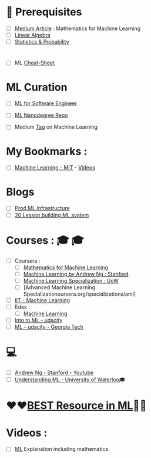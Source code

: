 # :closed_lock_with_key: Prerequisites
- [ ] [Medium Article](https://towardsdatascience.com/the-mathematics-of-machine-learning-894f046c568) : Mathematics for Machine Learning
- [ ] [Linear Algebra](https://github.com/adhikariaman01/BookmarkSiteList/tree/master/MyBookmarkedLink/LinearAlgebra)
- [ ] [Statistics & Probability](https://github.com/adhikariaman01/BookmarkSiteList/blob/master/MyBookmarkedLink/Statistics/README.md)

# 
- [ ] ML [Cheat-Sheet](http://ml-cheatsheet.readthedocs.io/en/latest/applications.html)

# ML Curation 

- [ ] [ML for Software Engineer](https://github.com/ZuzooVn/machine-learning-for-software-engineers)
- [ ] [ML Nanodegree Repo](https://github.com/machinelearningnanodegree)

- [ ] Medium [Tag](https://medium.com/tag/machine-learning) on Machine Learning



# My Bookmarks :
- [ ] [Machine Learning - MIT](https://ocw.mit.edu/courses/electrical-engineering-and-computer-science/6-867-machine-learning-fall-2006/) - [Videos](https://www.youtube.com/playlist?list=PLUl4u3cNGP619EG1wp0kT-7rDE_Az5TNd)

# Blogs 
- [ ] [Prod ML Infrastructure](https://machinelearningmastery.com/building-a-production-machine-learning-infrastructure/)
- [ ] [20 Lesson building ML system](https://www.kdnuggets.com/2015/12/xamat-20-lessons-building-machine-learning-systems.html)

# Courses : :mortar_board: :mortar_board: 
- [ ] Coursera :
  - [ ] [Mathematics for Machine Learning](https://www.coursera.org/specializations/mathematics-machine-learning)
  - [ ] [Machine Learning by Andrew Ng : Stanford](https://www.coursera.org/learn/machine-learning)  
  - [ ] [Machine Learning Specialization : UoW](https://www.coursera.org/specializations/machine-learning)
  - [ ] [Advanced Machine Learning Specializationoursera.org/specializations/aml)
- [ ] [IIT - Machine Learning](https://www.youtube.com/playlist?list=PLYihddLF-CgYuWNL55Wg8ALkm6u8U7gps)
- [ ] Edex :
  - [ ] [Machine Learning](https://www.edx.org/course/machine-learning-columbiax-csmm-102x-3)
- [ ] [Into to ML - udacity](https://www.udacity.com/course/intro-to-machine-learning--ud120)
- [ ] [ML - udacity - Georgia Tech](https://www.udacity.com/course/machine-learning--ud262)

#   :computer:
- [ ] [Andrew Ng - Stanford - Youtube](https://www.youtube.com/playlist?list=PLA89DCFA6ADACE599)
- [ ] [Understanding ML - University of Waterloo](https://www.youtube.com/watch?v=b5NlRg8SjZg&list=PLPW2keNyw-usgvmR7FTQ3ZRjfLs5jT4BO):mortar_board:

# :heart::heart:[BEST Resource in ML](https://machinelearningmastery.com/start-here/):green_heart::green_heart:

# Videos : 
- [ ] [ML](https://www.youtube.com/playlist?list=PLfi5oI2EMygMANrArGc8GYc8Lq_weJHQu) Explanation including mathematics
